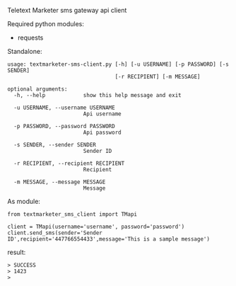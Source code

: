 Teletext Marketer sms gateway api client

Required python modules:

- requests


Standalone:
```
usage: textmarketer-sms-client.py [-h] [-u USERNAME] [-p PASSWORD] [-s SENDER]
                                  [-r RECIPIENT] [-m MESSAGE]

optional arguments:
  -h, --help            show this help message and exit

  -u USERNAME, --username USERNAME
                        Api username

  -p PASSWORD, --password PASSWORD
                        Api password

  -s SENDER, --sender SENDER
                        Sender ID
 
  -r RECIPIENT, --recipient RECIPIENT
                        Recipient
 
  -m MESSAGE, --message MESSAGE
                        Message
```

As module:
```
from textmarketer_sms_client import TMapi

client = TMapi(username='username', password='password')
client.send_sms(sender='Sender ID',recipient='447766554433',message='This is a sample message')
```

result:

```
> SUCCESS
> 1423
>

```
